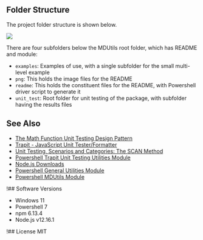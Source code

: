 ## Folder Structure

The project folder structure is shown below.

<img src="png/folders-MDUtils.png">

There are four subfolders below the MDUtils root folder, which has README and module:
- `examples`: Examples of use, with a single subfolder for the small multi-level example
- `png`: This holds the image files for the README
- `readme`: This holds the constituent files for the README, with Powershell driver script to generate it
- `unit_test`: Root folder for unit testing of the package, with subfolder having the results files

## See Also
- [The Math Function Unit Testing Design Pattern](https://brenpatf.github.io/2023/06/05/the-math-function-unit-testing-design-pattern.html)
- [Trapit - JavaScript Unit Tester/Formatter](https://github.com/BrenPatF/trapit_nodejs_tester)
- [Unit Testing, Scenarios and Categories: The SCAN Method](https://brenpatf.github.io/2021/10/17/unit-testing-scenarios-and-categories-the-scan-method.html)
- [Powershell Trapit Unit Testing Utilities Module](https://github.com/BrenPatF/powershell_utils/tree/master/TrapitUtils)
- [Node.js Downloads](https://nodejs.org/en/download)
- [Powershell General Utilities Module](https://github.com/BrenPatF/powershell_utils/tree/master/Utils)
- [Powershell MDUtils Module](https://github.com/BrenPatF/powershell_utils/tree/master/MDUtils)

!## Software Versions

- Windows 11
- Powershell 7
- npm 6.13.4
- Node.js v12.16.1

!## License
MIT